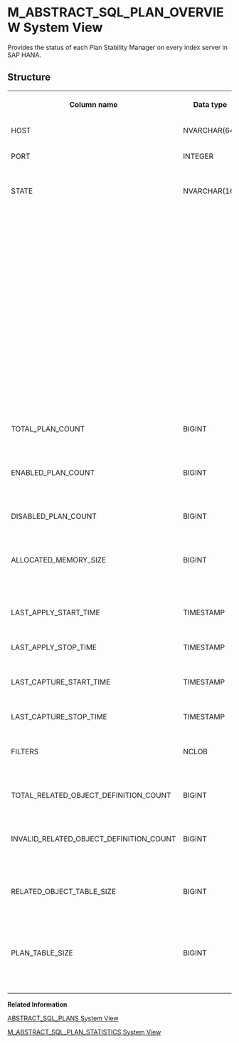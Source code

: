 <!-- loio03aa3adec2ba48ee9e2e25ba26df6cb7 -->

# M\_ABSTRACT\_SQL\_PLAN\_OVERVIEW System View

Provides the status of each Plan Stability Manager on every index server in SAP HANA.



## Structure


<table>
<tr>
<th valign="top">

Column name



</th>
<th valign="top">

Data type



</th>
<th valign="top">

Description



</th>
</tr>
<tr>
<td valign="top">

HOST



</td>
<td valign="top">

NVARCHAR\(64\)



</td>
<td valign="top">

Displays the host name.



</td>
</tr>
<tr>
<td valign="top">

PORT



</td>
<td valign="top">

INTEGER



</td>
<td valign="top">

Displays the internal port.



</td>
</tr>
<tr>
<td valign="top">

STATE



</td>
<td valign="top">

NVARCHAR\(16\)



</td>
<td valign="top">

Displays the Plan Stability Manager state:

-   READY: plan stability is enabled.
-   CAPTURE: the abstract SQL plans are being captured.
-   APPLY: the captured abstract SQL plans are being applied for execution plan generation.
-   IMPORT: the abstract SQL plans are being imported.
-   MIGRATION: the abstract SQL plans are being migrated.
-   UPDATE\_LOCATION: the location information of the captured abstract SQL plans is being updated.



</td>
</tr>
<tr>
<td valign="top">

TOTAL\_PLAN\_COUNT



</td>
<td valign="top">

BIGINT



</td>
<td valign="top">

Displays the total number of enabled and disabled loaded plans.



</td>
</tr>
<tr>
<td valign="top">

ENABLED\_PLAN\_COUNT



</td>
<td valign="top">

BIGINT



</td>
<td valign="top">

Displays the total number of enabled plans.



</td>
</tr>
<tr>
<td valign="top">

DISABLED\_PLAN\_COUNT



</td>
<td valign="top">

BIGINT



</td>
<td valign="top">

Displays the total number of disabled plans.



</td>
</tr>
<tr>
<td valign="top">

ALLOCATED\_MEMORY\_SIZE



</td>
<td valign="top">

BIGINT



</td>
<td valign="top">

Displays the allocated memory size, in bytes, being used by plan stability.



</td>
</tr>
<tr>
<td valign="top">

LAST\_APPLY\_START\_TIME



</td>
<td valign="top">

TIMESTAMP



</td>
<td valign="top">

Displays the last APPLY start time.



</td>
</tr>
<tr>
<td valign="top">

LAST\_APPLY\_STOP\_TIME



</td>
<td valign="top">

TIMESTAMP



</td>
<td valign="top">

Displays the last APPLY stop time.



</td>
</tr>
<tr>
<td valign="top">

LAST\_CAPTURE\_START\_TIME



</td>
<td valign="top">

TIMESTAMP



</td>
<td valign="top">

Displays the last CAPTURE start time.



</td>
</tr>
<tr>
<td valign="top">

LAST\_CAPTURE\_STOP\_TIME



</td>
<td valign="top">

TIMESTAMP



</td>
<td valign="top">

Displays the last CAPTURE stop time.



</td>
</tr>
<tr>
<td valign="top">

FILTERS



</td>
<td valign="top">

NCLOB



</td>
<td valign="top">

Displays the application filters of the abstract SQL plan.



</td>
</tr>
<tr>
<td valign="top">

TOTAL\_RELATED\_OBJECT\_DEFINITION\_COUNT



</td>
<td valign="top">

BIGINT



</td>
<td valign="top">

Displays the total number of related object definitions.



</td>
</tr>
<tr>
<td valign="top">

INVALID\_RELATED\_OBJECT\_DEFINITION\_COUNT



</td>
<td valign="top">

BIGINT



</td>
<td valign="top">

Displays the total number of invalid related object definitions.



</td>
</tr>
<tr>
<td valign="top">

RELATED\_OBJECT\_TABLE\_SIZE



</td>
<td valign="top">

BIGINT



</td>
<td valign="top">

Displays the allocated memory size of the table, in bytes, being used for related object definitions.



</td>
</tr>
<tr>
<td valign="top">

PLAN\_TABLE\_SIZE



</td>
<td valign="top">

BIGINT



</td>
<td valign="top">

Displays the allocated memory size of the table, in bytes, being used for plans.



</td>
</tr>
</table>

**Related Information**  


[ABSTRACT\_SQL\_PLANS System View](../021-System-Views/abstract-sql-plans-system-view-ba830ef.md "Lists information about abstract SQL plans.")

[M\_ABSTRACT\_SQL\_PLAN\_STATISTICS System View](m-abstract-sql-plan-statistics-system-view-35af7f2.md "Provides SQL query runtime statistics.")

